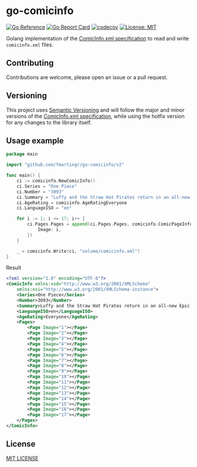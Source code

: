 # go-comicinfo

[![Go Reference](https://pkg.go.dev/badge/github.com/fmartingr/go-comicinfo/v2.svg)](https://pkg.go.dev/github.com/fmartingr/go-comicinfo/v2)
[![Go Report Card](https://goreportcard.com/badge/github.com/fmartingr/go-comicinfo/v2)](https://goreportcard.com/report/github.com/fmartingr/go-comicinfo/v2)
[![codecov](https://codecov.io/gh/fmartingr/go-comicinfo/branch/latest/graph/badge.svg?token=ZQZQZQZQZQ)](https://codecov.io/gh/fmartingr/go-comicinfo)
[![License: MIT](https://img.shields.io/badge/License-MIT-yellow.svg)](https://opensource.org/licenses/MIT)

Golang implementation of the [ComicInfo.xml specification](https://anansi-project.github.io/docs/category/comicinfo) to read and write `comicinfo.xml` files.


## Contributing

Contributions are welcome, please open an issue or a pull request.

## Versioning

This project uses [Semantic Versioning](https://semver.org/) and will follow the major and minor versions of the [ComicInfo.xml specification](https://anansi-project.github.io/docs/category/comicinfo), while using the hotfix version for any changes to the library itself.

## Usage example

```go
package main

import "github.com/fmartingr/go-comicinfo/v2"

func main() {
	ci := comicinfo.NewComicInfo()
	ci.Series = "One Piece"
	ci.Number = "3093"
	ci.Summary = "Luffy and the Straw Hat Pirates return in an all-new Epic Voyage!"
	ci.AgeRating = comicinfo.AgeRatingEveryone
	ci.LanguageISO = "en"

	for i := 1; i <= 17; i++ {
		ci.Pages.Pages = append(ci.Pages.Pages, comicinfo.ComicPageInfo{
			Image: i,
		})
	}

	_ = comicinfo.Write(ci, "volume/comicinfo.xml")
}
```

Result

```xml
<?xml version="1.0" encoding="UTF-8"?>
<ComicInfo xmlns:xsd="http://www.w3.org/2001/XMLSchema"
    xmlns:xsi="http://www.w3.org/2001/XMLSchema-instance">
    <Series>One Piece</Series>
    <Number>3093</Number>
    <Summary>Luffy and the Straw Hat Pirates return in an all-new Epic Voyage!</Summary>
    <LanguageISO>en</LanguageISO>
    <AgeRating>Everyone</AgeRating>
    <Pages>
        <Page Image="1"></Page>
        <Page Image="2"></Page>
        <Page Image="3"></Page>
        <Page Image="4"></Page>
        <Page Image="5"></Page>
        <Page Image="6"></Page>
        <Page Image="7"></Page>
        <Page Image="8"></Page>
        <Page Image="9"></Page>
        <Page Image="10"></Page>
        <Page Image="11"></Page>
        <Page Image="12"></Page>
        <Page Image="13"></Page>
        <Page Image="14"></Page>
        <Page Image="15"></Page>
        <Page Image="16"></Page>
        <Page Image="17"></Page>
    </Pages>
</ComicInfo>

```

## License

[MIT LICENSE](LICENSE)
